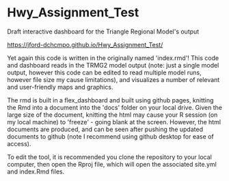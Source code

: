 # Hwy_Assignment_Test

Draft interactive dashboard for the Triangle Regional Model's output

https://jford-dchcmpo.github.io/Hwy_Assignment_Test/


Yet again this code is written in the originally named 'index.rmd'! This code and dashboard reads in the TRMG2 model output (note: just a single model output, however this code can be edited to read multiple model runs, however file size my cause limitations), and visualizes a number of relevant and user-friendly maps and graphics. 

The rmd is built in a flex_dashboard and built using github pages, knitting the Rmd into a document into the 'docs' folder on your local drive. Given the large size of the document, knitting the html may cause your R session (on my local machine) to 'freeze' - going blank at the screen. However, the html documents are produced, and can be seen after pushing the updated documents to github (note I recommend using github desktop for ease of access). 

To edit the tool, it is recommended you clone the repository to your local computer, then open the Rproj file, which will open the associated site.yml and index.Rmd files. 





